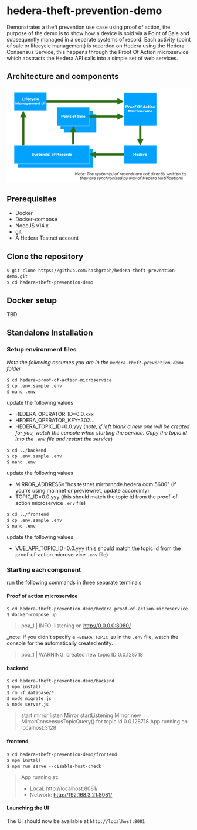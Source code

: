 # hedera-theft-prevention-demo

Demonstrates a theft prevention use case using proof of action, the purpose of the demo is to show how a device is sold via a Point of Sale and subsequently managed in a separate systems of record.
Each activity (point of sale or lifecycle management) is recorded on Hedera using the Hedera Consensus Service, this happens through the Proof Of Action microservice which abstracts the Hedera API calls into a simple set of web services.

## Architecture and components

![Register](documentationAssets/overview.png)

## Prerequisites

* Docker
* Docker-compose
* NodeJS v14.x
* git
* A Hedera Testnet account 

## Clone the repository

```shell script
$ git clone https://github.com/hashgraph/hedera-theft-prevention-demo.git
$ cd hedera-theft-prevention-demo
```

## Docker setup

TBD

## Standalone Installation

### Setup environment files

_Note:the following assumes you are in the `hedera-theft-prevention-demo` folder_

```shell script
$ cd hedera-proof-of-action-microservice
$ cp .env.sample .env
$ nano .env
```

update the following values

* HEDERA_OPERATOR_ID=0.0.xxx
* HEDERA_OPERATOR_KEY=302...
* HEDERA_TOPIC_ID=0.0.yyy (_note, if left blank a new one will be created for you, watch the console when starting the service. Copy the topic id into the `.env` file and restart the service_)

```shell script
$ cd ../backend
$ cp .env.sample .env
$ nano .env
```

update the following values

* MIRROR_ADDRESS="hcs.testnet.mirrornode.hedera.com:5600" (if you're using mainnet or previewnet, update accordinly)
* TOPIC_ID=0.0.yyy (this should match the topic id from the proof-of-action microservice `.env` file)

```shell script
$ cd ../frontend
$ cp .env.sample .env
$ nano .env
```

update the following values

* VUE_APP_TOPIC_ID=0.0.yyy (this should match the topic id from the proof-of-action microservice `.env` file)

### Starting each component

run the following commands in three separate terminals 

#### Proof of action microservice

```shell script
$ cd hedera-theft-prevention-demo/hedera-proof-of-action-microservice
$ docker-compose up
```

> poa_1  | INFO: listening on http://0.0.0.0:8080/

_note: if you didn't specify a `HEDERA_TOPIC_ID` in the `.env` file, watch the console for the automatically created entity.

> poa_1  | WARNING: created new topic ID 0.0.128718

#### backend

```shell script
$ cd hedera-theft-prevention-demo/backend
$ npm install
$ rm -f database/*
$ node migrate.js
$ node server.js
```

> start mirror listen
> Mirror startListening
> Mirror new MirrorConsensusTopicQuery() for topic Id 0.0.128718
> App running on localhost:3128

#### frontend

```shell script
$ cd hedera-theft-prevention-demo/frontend
$ npm install
$ npm run serve --disable-host-check
```

>   App running at:
>   - Local:   http://localhost:8081/
>   - Network: http://192.168.3.21:8081/

#### Launching the UI

The UI should now be available at `http://localhost:8081`
